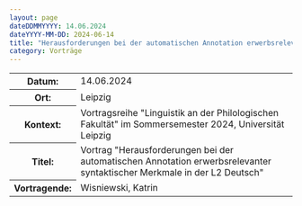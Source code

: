 ```yaml
---
layout: page
dateDDMMYYYY: 14.06.2024
dateYYYY-MM-DD: 2024-06-14
title: "Herausforderungen bei der automatischen Annotation erwerbsrelevanter syntaktischer Merkmale in der L2 Deutsch"
category: Vorträge
---
```


<table>
    <tr>
      <th>Datum: </th>
      <td>14.06.2024</td>
    </tr>
     <tr>
      <th>Ort: </th>
      <td>Leipzig</td>
    </tr>
     <tr>
      <th>Kontext: </th>
      <td>Vortragsreihe "Linguistik an der Philologischen Fakultät" im Sommersemester 2024, Universität Leipzig</td>
    </tr>
    <tr>
      <th>Titel: </th>
      <td>Vortrag "Herausforderungen bei der automatischen Annotation erwerbsrelevanter syntaktischer Merkmale in der L2 Deutsch"</td>
    </tr>
    <tr>
      <th>Vortragende: </th>
      <td>Wisniewski, Katrin</td>
    </tr>
</table>